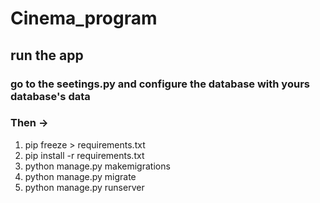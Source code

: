 # Cinema_program

## run the app

### go to the seetings.py and configure the database with yours database's data

### Then ->

1. pip freeze > requirements.txt
2. pip install -r requirements.txt
3. python manage.py makemigrations
4. python manage.py migrate
5. python manage.py runserver
